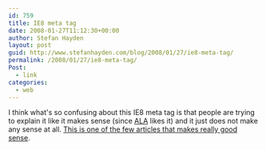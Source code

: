 ```yaml
---
id: 759
title: IE8 meta tag
date: 2008-01-27T11:12:30+00:00
author: Stefan Hayden
layout: post
guid: http://www.stefanhayden.com/blog/2008/01/27/ie8-meta-tag/
permalink: /2008/01/27/ie8-meta-tag/
Post:
  - link
categories:
  - web
---
```

I think what's so confusing about this IE8 meta tag is that people are trying to explain it like it makes sense (since <a href="http://alistapart.com/articles/beyonddoctype">ALA</a> likes it) and it just does not make any sense at all. <a href="http://glyphobet.net/blog/?p=17">This is one of the few articles that makes really good sense</a>.